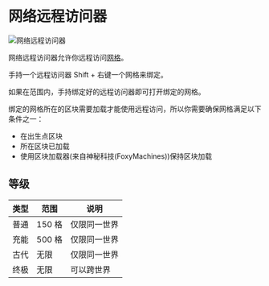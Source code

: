 # 网络远程访问器

![网络远程访问器](https://cdn.jsdelivr.net/gh/GuizhanCraft/Networks-Wiki/images/network-remote.png ':size=25%')

网络远程访问器允许你远程访问[网格](./Network-Grid)。

手持一个远程访问器 Shift + 右键一个网格来绑定。

如果在范围内，手持绑定好的远程访问器即可打开绑定的网格。

绑定的网格所在的区块需要加载才能使用远程访问，所以你需要确保网格满足以下条件之一：

- 在出生点区块
- 所在区块已加载
- 使用区块加载器(来自神秘科技(FoxyMachines))保持区块加载

## 等级

| 类型 | 范围 | 说明 | 
| --- | --- | ---- |
| 普通 | 150 格 | 仅限同一世界 |
| 充能 | 500 格 | 仅限同一世界 |  
| 古代 | 无限 | 仅限同一世界 |
| 终极 | 无限 | 可以跨世界 |
